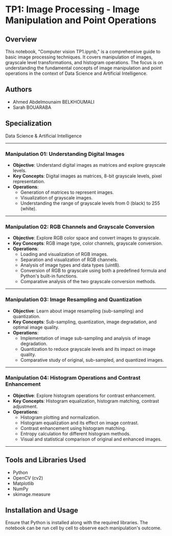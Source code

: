 # TP1: Image Processing - Image Manipulation and Point Operations

## Overview
This notebook, "Computer vision TP1.ipynb," is a comprehensive guide to basic image processing techniques. It covers manipulation of images, grayscale level transformations, and histogram operations. The focus is on understanding the fundamental concepts of image manipulation and point operations in the context of Data Science and Artificial Intelligence.

## Authors
- Ahmed Abdelmounaim BELKHOUMALI
- Sarah BOUARABA

## Specialization
Data Science & Artificial Intelligence

---

### Manipulation 01: Understanding Digital Images
- **Objective**: Understand digital images as matrices and explore grayscale levels.
- **Key Concepts**: Digital images as matrices, 8-bit grayscale levels, pixel representation.
- **Operations**:
  - Generation of matrices to represent images.
  - Visualization of grayscale images.
  - Understanding the range of grayscale levels from 0 (black) to 255 (white).

---

### Manipulation 02: RGB Channels and Grayscale Conversion
- **Objective**: Explore RGB color space and convert images to grayscale.
- **Key Concepts**: RGB image type, color channels, grayscale conversion.
- **Operations**:
  - Loading and visualization of RGB images.
  - Separation and visualization of RGB channels.
  - Analysis of image types and data types (uint8).
  - Conversion of RGB to grayscale using both a predefined formula and Python's built-in functions.
  - Comparative analysis of the two grayscale conversion methods.

---

### Manipulation 03: Image Resampling and Quantization
- **Objective**: Learn about image resampling (sub-sampling) and quantization.
- **Key Concepts**: Sub-sampling, quantization, image degradation, and optimal image quality.
- **Operations**:
  - Implementation of image sub-sampling and analysis of image degradation.
  - Quantization to reduce grayscale levels and its impact on image quality.
  - Comparative study of original, sub-sampled, and quantized images.

---

### Manipulation 04: Histogram Operations and Contrast Enhancement
- **Objective**: Explore histogram operations for contrast enhancement.
- **Key Concepts**: Histogram equalization, histogram matching, contrast adjustment.
- **Operations**:
  - Histogram plotting and normalization.
  - Histogram equalization and its effect on image contrast.
  - Contrast enhancement using histogram matching.
  - Entropy calculation for different histogram methods.
  - Visual and statistical comparison of original and enhanced images.

---

## Tools and Libraries Used
- Python
- OpenCV (cv2)
- Matplotlib
- NumPy
- skimage.measure

## Installation and Usage
Ensure that Python is installed along with the required libraries. The notebook can be run cell by cell to observe each manipulation's outcome.
